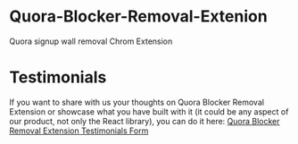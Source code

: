 # Quora-Blocker-Removal-Extenion
Quora signup wall removal Chrom Extension

# Testimonials
If you want to share with us your thoughts on Quora Blocker Removal Extension or showcase what you have built with it (it could be any aspect of our product, not only the React library), you can do it here: <a href="https://www.feedspace.io/u/zn9fdo8" target="_blank">Quora Blocker Removal Extension Testimonials Form</a>